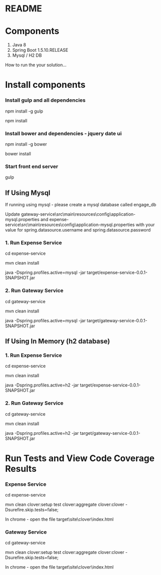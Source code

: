 README
====

# Components
1. Java 8
2. Spring Boot 1.5.10.RELEASE
3. Mysql / H2 DB

How to run the your solution...

# Install components
### Install gulp and all dependencies
npm install -g gulp

npm install

### Install bower and dependencies - jquery date ui
npm install -g bower

bower install

### Start front end server
gulp

## If Using Mysql
If running using mysql - please create a mysql database called engage_db

Update gateway-service\src\main\resources\config\application-mysql.properties and expense-service\src\main\resources\config\application-mysql.properties with your value for spring.datasource.username and spring.datasource.password

### 1. Run Expense Service
cd expense-service

mvn clean install

java -Dspring.profiles.active=mysql -jar target/expense-service-0.0.1-SNAPSHOT.jar

### 2. Run Gateway Service
cd gateway-service

mvn clean install

java -Dspring.profiles.active=mysql -jar target/gateway-service-0.0.1-SNAPSHOT.jar


## If Using In Memory (h2 database)
### 1. Run Expense Service
cd expense-service

mvn clean install

java -Dspring.profiles.active=h2 -jar target/expense-service-0.0.1-SNAPSHOT.jar

### 2. Run Gateway Service
cd gateway-service

mvn clean install

java -Dspring.profiles.active=h2 -jar target/gateway-service-0.0.1-SNAPSHOT.jar


# Run Tests and View Code Coverage Results
### Expense Service
cd expense-service

mvn clean clover:setup test clover:aggregate clover:clover -Dsurefire.skip.tests=false;

In chrome - open the file target\site\clover\index.html

### Gateway Service
cd gateway-service

mvn clean clover:setup test clover:aggregate clover:clover -Dsurefire.skip.tests=false;

In chrome - open the file target\site\clover\index.html